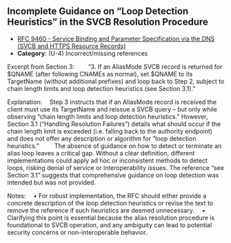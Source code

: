 ## Incomplete Guidance on “Loop Detection Heuristics” in the SVCB Resolution Procedure

- [RFC 9460 - Service Binding and Parameter Specification via the DNS (SVCB and HTTPS Resource Records)](https://www.rfc-editor.org/rfc/rfc9460)
- **Category**: (U-4) Incorrect/missing references

Excerpt from Section 3:
  “3. If an AliasMode SVCB record is returned for $QNAME (after following CNAMEs as normal), set $QNAME to its TargetName (without additional prefixes) and loop back to Step 2, subject to chain length limits and loop detection heuristics (see Section 3.1).”

Explanation:
 Step 3 instructs that if an AliasMode record is received the client must use its TargetName and reissue a SVCB query – but only while observing “chain length limits and loop detection heuristics.” However, Section 3.1 (“Handling Resolution Failures”) details what should occur if the chain length limit is exceeded (i.e. falling back to the authority endpoint) and does not offer any description or algorithm for “loop detection heuristics.”
 
 The absence of guidance on how to detect or terminate an alias loop leaves a critical gap. Without a clear definition, different implementations could apply ad hoc or inconsistent methods to detect loops, risking denial of service or interoperability issues. The reference “see Section 3.1” suggests that comprehensive guidance on loop detection was intended but was not provided.

Notes:
 • For robust implementation, the RFC should either provide a concrete description of the loop detection heuristics or revise the text to remove the reference if such heuristics are deemed unnecessary.
 • Clarifying this point is essential because the alias resolution procedure is foundational to SVCB operation, and any ambiguity can lead to potential security concerns or non-interoperable behavior.
